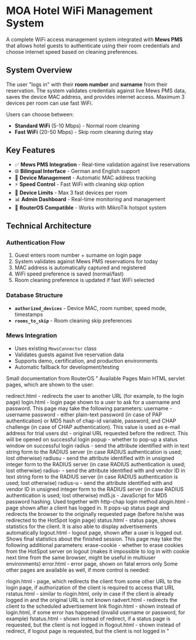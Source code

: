 # MOA Hotel WiFi Management System

A complete WiFi access management system integrated with **Mews PMS** that allows hotel guests to authenticate using their room credentials and choose internet speed based on cleaning preferences.

## System Overview

The user "logs in" with their **room number** and **surname** from their reservation. The system validates credentials against live Mews PMS data, saves the device MAC address, and provides internet access. Maximum 3 devices per room can use fast WiFi.

Users can choose between:
- **Standard WiFi** (5-10 Mbps) - Normal room cleaning
- **Fast WiFi** (20-50 Mbps) - Skip room cleaning during stay

## Key Features

- ✅ **Mews PMS Integration** - Real-time validation against live reservations
- 🌐 **Bilingual Interface** - German and English support
- 📱 **Device Management** - Automatic MAC address tracking
- ⚡ **Speed Control** - Fast WiFi with cleaning skip option
- 👥 **Device Limits** - Max 3 fast devices per room
- 📊 **Admin Dashboard** - Real-time monitoring and management
- 🔄 **RouterOS Compatible** - Works with MikroTik hotspot system

## Technical Architecture

### Authentication Flow
1. Guest enters room number + surname on login page
2. System validates against Mews PMS reservations for today
3. MAC address is automatically captured and registered
4. WiFi speed preference is saved (normal/fast)
5. Room cleaning preference is updated if fast WiFi selected

### Database Structure
- **`authorized_devices`** - Device MAC, room number, speed mode, timestamps
- **`rooms_to_skip`** - Room cleaning skip preferences

### Mews Integration
- Uses existing `MewsConnector` class
- Validates guests against live reservation data
- Supports demo, certification, and production environments
- Automatic fallback for development/testing

Small documentation from RouterOS
"
Available Pages
Main HTML servlet pages, which are shown to the user:

redirect.html - redirects the user to another URL (for example, to the login page)
login.html - login page shown to a user to ask for a username and password. This page may take the following parameters:
    username - username
    password - either plain-text password (in case of PAP authentication) or MD5 hash of chap-id variable, password, and CHAP challenge (in case of CHAP authentication). This value is used as e-mail address for trial users
    dst - original URL requested before the redirect. This will be opened on successful login
    popup - whether to pop-up a status window on successful login
    radius<id> - send the attribute identified with <id> in text string form to the RADIUS server (in case RADIUS authentication is used; lost otherwise)
    radius<id>u - send the attribute identified with <id> in unsigned integer form to the RADIUS server (in case RADIUS authentication is used; lost otherwise)
    radius<id>-<vnd-id> - send the attribute identified with <id> and vendor ID <vnd-id> in text string form to the RADIUS server (in case RADIUS authentication is used; lost otherwise)
    radius<id>-<vnd-id>u - send the attribute identified with <id> and vendor ID <vnd-id> in unsigned integer form to the RADIUS server (in case RADIUS authentication is used; lost otherwise)
md5.js - JavaScript for MD5 password hashing. Used together with http-chap login method
alogin.html - page shown after a client has logged in. It pops-up status page and redirects the browser to the originally requested page (before he/she was redirected to the HotSpot login page)
status.html - status page, shows statistics for the client. It is also able to display advertisements automatically
logout.html - logout page, shown after a user is logged out. Shows final statistics about the finished session. This page may take the following additional parameters:
erase-cookie - whether to erase cookies from the HotSpot server on logout (makes it impossible to log in with cookie next time from the same browser, might be useful in multiuser environments)
error.html - error page, shown on fatal errors only
Some other pages are available as well, if more control is needed:

rlogin.html - page, which redirects the client from some other URL to the login page, if authorization of the client is required to access that URL
rstatus.html - similar to rlogin.html, only in case if the client is already logged in and the original URL is not known
radvert.html - redirects the client to the scheduled advertisement link
flogin.html - shown instead of login.html, if some error has happened (invalid username or password, for example)
fstatus.html - shown instead of redirect, if a status page is requested, but the client is not logged in
flogout.html - shown instead of redirect, if logout page is requested, but the client is not logged in
"